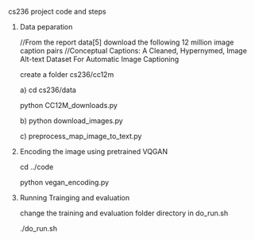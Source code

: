 cs236 project code and steps

1. Data peparation

    //From the report data[5] download the following 12 million image caption pairs
    //Conceptual Captions: A Cleaned, Hypernymed, Image Alt-text Dataset
      For Automatic Image Captioning

     create a folder cs236/cc12m

   a) cd cs236/data
   
      python CC12M_downloads.py
      
   b) python download_images.py
   
   c) preprocess_map_image_to_text.py
   
2. Encoding the image using pretrained VQGAN

   cd ../code
   
   python vegan_encoding.py
   
2. Running Trainging and evaluation

 
   change the training and evaluation folder directory in do_run.sh
   
   ./do_run.sh
